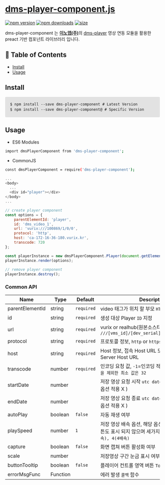 # [dms-player-component.js](https://innodep.co.kr/renew/)

[![npm version](https://img.shields.io/npm/v/dms-player-component.svg?style=flat-square)](https://www.npmjs.com/package/dms-player-component)
[![npm downloads](https://img.shields.io/npm/dm/dms-player-component.svg?style=flat-square)](https://www.npmjs.com/package/dms-player-component)
[![size](https://img.shields.io/bundlephobia/minzip/dms-player-component.svg?style=flat)](https://bundlephobia.com/result?p=dms-player-component)

dms-player-component 는 [**이노뎁(주)**](http://www.innodep.com/)의 [dms-player](https://www.npmjs.com/package/dms-player) 영상 연동 모듈을 활용한 preact 기반 컴포넌트 라이브러리 입니다.

## 🚩 Table of Contents
- [Install](#install)
- [Usage](#usage)

## Install

<PRE style="padding: 16px;overflow: auto;font-size: 85%;line-height: 1.45;background-color: #e2e2e2;border-radius: 3px;">
$ npm install --save dms-player-component # Latest Version
$ npm install --save dms-player-component@<version> # Specific Version
</PRE>

## Usage

- ES6 Modules
``` sh
import dmsPlayerComponent from 'dms-player-component';
```
- CommonJS
``` sh
const dmsPlayerComponent = require('dms-player-component');
```

```js
...
<body>
  ...
  <div id="player"></div> 
</body>
...

// create player component
const options = {
    parentElementId: 'player',
    id: 'dms_video_1',
    url: 'vurix:///100869/1/0/0',
    protocol: 'http',
    host: 'ca-172-16-36-180.vurix.kr',
    transcode: 720
};

const playerInstance = new dmsPlayerComponent.Player(document.getElementById('player'));
playerInstance.render(options);
  
// remove player component
playerInstance.destroy();
```
### Common API

| Name         | Type    | Default | Description |
| ------------ | ------- | ------- | ----------- |
| parentElementId | string | `required` | video 태그가 위치 할 부모 `HTML Element ID` |
| id | string | `required` | 생성 대상 Player `ID` 지정 |
| url | string | `required` | vurix or realhub(원본소스타입) -> `///[vms_id]/[dev_serial]/[channel]/[media]`  |
| protocol | string | `required` | 프로토콜 정보, `http` or `https` |
| host | string | `required` | Host 정보, 접속 Host URL 또는 사용 할 Media Server Host URL |
| transcode | number | `required` | 인코딩 요청 값, `-1`=인코딩 적용 X, `0`=원본, `-1, 0을 제외한 최소 값은 32` |
| startDate | number |  | 저장 영상 요청 시작 `utc datetime` (실시간 재생 시 옵션 적용 X ) |
| endDate | number |  | 저장 영상 요청 종료 `utc datetime` (실시간 재생 시 옵션 적용 X )|
| autoPlay | boolean | `false` | 자동 재생 여부 |
| playSpeed | number | `1` | 저장 영상 배속 옵션, 해당 옵션이 없을 경우, 배속 버튼도 표시 되지 않으며 세가지 옵션 제공 `1, 2(2배속), 4(4배속)`
| capture | boolean | `false` | 화면 캡쳐 버튼 활성화 여부 |
| scale | number | | 저장영상 구간 눈금 표시 여부 및 눈금 표시 갯수 |
| buttonTooltip | boolean | `false` | 플레이어 컨트롤 영역 버튼 `Tooltip` 표시 여부 |
| errorMsgFunc | Function |  | 에러 발생 `콜백` 함수 |